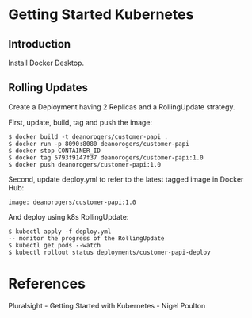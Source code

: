 # Getting Started Kubernetes

## Introduction

Install Docker Desktop.

## Rolling Updates

Create a Deployment having 2 Replicas and a RollingUpdate strategy.

First, update, build, tag and push the image:
```
$ docker build -t deanorogers/customer-papi .
$ docker run -p 8090:8080 deanorogers/customer-papi
$ docker stop CONTAINER_ID
$ docker tag 5793f9147f37 deanorogers/customer-papi:1.0
$ docker push deanorogers/customer-papi:1.0  
```
Second, update deploy.yml to refer to the latest tagged image in Docker Hub:
```
image: deanorogers/customer-papi:1.0
```
And deploy using k8s RollingUpdate:
```
$ kubectl apply -f deploy.yml
-- monitor the progress of the RollingUpdate
$ kubectl get pods --watch
$ kubectl rollout status deployments/customer-papi-deploy 
```

# References
Pluralsight - Getting Started with Kubernetes - Nigel Poulton


